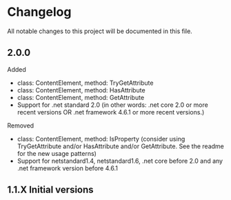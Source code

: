 # Changelog

All notable changes to this project will be documented in this file.

## 2.0.0

Added
- class: ContentElement, method: TryGetAttribute
- class: ContentElement, method: HasAttribute
- class: ContentElement, method: GetAttribute
- Support for .net standard 2.0 (in other words: .net core 2.0 or more recent versions OR .net framework 4.6.1 or more recent versions.)

Removed
- class: ContentElement, method: IsProperty (consider using TryGetAttribute and/or HasAttribute and/or GetAttribute. See the readme for the new usage patterns)
- Support for netstandard1.4, netstandard1.6, .net core before 2.0 and any .net framework version before 4.6.1

## 1.1.X Initial versions
